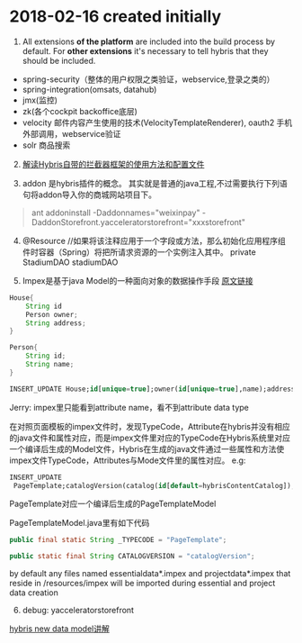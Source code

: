 # 2018-02-16 created initially

1. All extensions **of the platform** are included into the build process by default. For **other extensions** it's necessary to tell hybris that they should be included.

* spring-security（整体的用户权限之类验证，webservice,登录之类的）
* spring-integration(omsats, datahub)
* jmx(监控)
* zk(各个cockpit backoffice底层)
* velocity 邮件内容产生使用的技术(VelocityTemplateRenderer), oauth2 手机 外部调用，webservice验证
* solr 商品搜索

2. [解读Hybris自带的拦截器框架的使用方法和配置文件](http://www.ku2n.com/ku2n/index.php?c=read&id=1364&page=2)

3. addon 是hybris插件的概念。 其实就是普通的java工程,不过需要执行下列语句将addon导入你的商城网站项目下。
> ant addoninstall -Daddonnames="weixinpay" -DaddonStorefront.yacceleratorstorefront="xxxstorefront"

4. @Resource   //如果将该注释应用于一个字段或方法，那么初始化应用程序组件时容器（Spring）将把所请求资源的一个实例注入其中。
private StadiumDAO stadiumDAO

5. Impex是基于java Model的一种面向对象的数据操作手段
[原文链接](http://blog.csdn.net/tanrunfang/article/details/50518415)
```java
House{
    String id
    Person owner;
    String address;
}

Person{
    String id;
    String name;
}
```

```sql
INSERT_UPDATE House;id[unique=true];owner(id[unique=true],name);address
```
Jerry: impex里只能看到attribute name，看不到attribute data type

在对照页面模板的impex文件时，发现TypeCode，Attribute在hybris并没有相应的java文件和属性对应，而是impex文件里对应的TypeCode在Hybris系统里对应一个编译后生成的Model文件，Hybris在生成的java文件通过一些属性和方法使impex文件TypeCode，Attributes与Mode文件里的属性对应。
e.g:
```sql
INSERT_UPDATE
 PageTemplate;catalogVersion(catalog(id[default=hybrisContentCatalog]),version[default=Online])[unique=true];uid[unique=true];name;frontendTemplateName;restrictedPageTypes(code);active[default=true]
```

PageTemplate对应一个编译后生成的PageTemplateModel

PageTemplateModel.java里有如下代码

```java
public final static String _TYPECODE = "PageTemplate";

public static final String CATALOGVERSION = "catalogVersion";
```

by default any files named essentialdata*.impex and projectdata*.impex that reside in <extension>/resources/impex will be imported during essential and project data creation  
    
6. debug: yacceleratorstorefront

[hybris new data model讲解](http://blog.csdn.net/tanrunfang/article/details/50524322)
